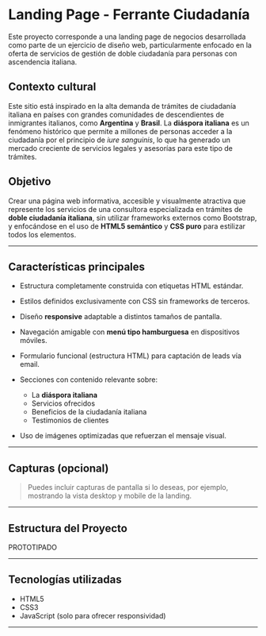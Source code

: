 # Landing Page - Ferrante Ciudadanía

Este proyecto corresponde a una landing page de negocios desarrollada como parte de un ejercicio de diseño web, particularmente enfocado en la oferta de servicios de gestión de doble ciudadanía para personas con ascendencia italiana.

## Contexto cultural

Este sitio está inspirado en la alta demanda de trámites de ciudadanía italiana en países con grandes comunidades de descendientes de inmigrantes italianos, como **Argentina** y **Brasil**. La **diáspora italiana** es un fenómeno histórico que permite a millones de personas acceder a la ciudadanía por el principio de _iure sanguinis_, lo que ha generado un mercado creciente de servicios legales y asesorías para este tipo de trámites.

## Objetivo

Crear una página web informativa, accesible y visualmente atractiva que represente los servicios de una consultora especializada en trámites de **doble ciudadanía italiana**, sin utilizar frameworks externos como Bootstrap, y enfocándose en el uso de **HTML5 semántico** y **CSS puro** para estilizar todos los elementos.

---

## Características principales

- Estructura completamente construida con etiquetas HTML estándar.
- Estilos definidos exclusivamente con CSS sin frameworks de terceros.
- Diseño **responsive** adaptable a distintos tamaños de pantalla.
- Navegación amigable con **menú tipo hamburguesa** en dispositivos móviles.
- Formulario funcional (estructura HTML) para captación de leads vía email.
- Secciones con contenido relevante sobre:

  - La **diáspora italiana**
  - Servicios ofrecidos
  - Beneficios de la ciudadanía italiana
  - Testimonios de clientes
  
- Uso de imágenes optimizadas que refuerzan el mensaje visual.

---

## Capturas (opcional)

> Puedes incluir capturas de pantalla si lo deseas, por ejemplo, mostrando la vista desktop y mobile de la landing.

---

## Estructura del Proyecto

PROTOTIPADO

---

## Tecnologías utilizadas

- HTML5
- CSS3
- JavaScript (solo para ofrecer responsividad)

---




